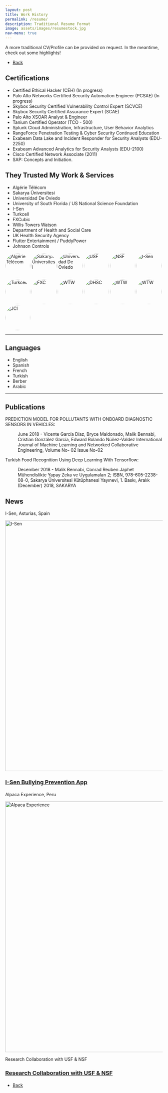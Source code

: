 ```yaml
---
layout: post
title: Work History
permalink: /resume/
description: Traditional Resume Format
image: assets/images/resumestock.jpg
nav-menu: true
---
```

A more traditional CV/Profile can be provided on request. In the meantime, check out some highlights! 
<ul class="actions">
<li><a href="/" class="button next scrolly">Back</a></li>
</ul>
  
## Certifications
- Certified Ethical Hacker (CEH) (In progress)
- Palo Alto Networks Certified Security Automation Engineer (PCSAE) (In progress)
- Skybox Security Certified Vulnerability Control Expert (SCVCE)
- Skybox Security Certified Assurance Expert (SCAE)
- Palo Alto XSOAR Analyst & Engineer
- Tanium Certified Operator (TCO - 500)
- Splunk Cloud Administration, Infrastructure, User Behavior Analytics
- RangeForce Penetration Testing & Cyber Security Continued Education
- Exabeam Data Lake and Incident Responder for Security Analysts (EDU-2250)
- Exabeam Advanced Analytics for Security Analysts (EDU-2100)
- Cisco Certified Network Associate (2011)
- SAP: Concepts and Initiation.


## They Trusted My Work & Services 
- Algérie Télécom
- Sakarya Üniversitesi
- Universidad De Oviedo
- University of South Florida / US National Science Foundation
- I-Sen
- Turkcell
- FXCubic
- Willis Towers Watson
- Department of Health and Social Care
- UK Health Security Agency
- Flutter Entertainment / PuddyPower
- Johnson Controls
  
<div id="logoBanner">
    <img src="../assets/images/AT.png" alt="Algérie Télécom" style="width: 80px; height: 80px; border-radius: 50%;" class="logo">
    <img src="../assets/images/sau.png" alt="Sakarya Üniversitesi" style="width: 80px; height: 80px; border-radius: 50%;" class="logo">
    <img src="../assets/images/uniovi.png" alt="Universidad De Oviedo" style="width: 80px; height: 80px; border-radius: 50%;" class="logo">
    <img src="../assets/images/USF.png" alt="USF" style="width: 80px; height: 80px; border-radius: 50%;" class="logo">
    <img src="../assets/images/NSF.jpeg" alt="NSF" style="width: 80px; height: 80px; border-radius: 50%;" class="logo">
    <img src="../assets/images/i-sen.png" alt="I-Sen" style="width: 80px; height: 80px; border-radius: 50%;" class="logo">
    <img src="../assets/images/turkcell.jpeg" alt="Turkcell" style="width: 80px; height: 80px; border-radius: 50%;" class="logo">
    <img src="../assets/images/fxcubic.png" alt="FXC" style="width: 80px; height: 80px; border-radius: 50%;" class="logo">
    <img src="../assets/images/wtw.jpeg" alt="WTW" style="width: 80px; height: 80px; border-radius: 50%;" class="logo">
    <img src="../assets/images/dhsc.jpeg" alt="DHSC" style="width: 80px; height: 80px; border-radius: 50%;" class="logo">
    <img src="../assets/images/ukhsa.jpeg" alt="WTW" style="width: 80px; height: 80px; border-radius: 50%;" class="logo">
    <img src="../assets/images/flutter.jpeg" alt="WTW" style="width: 80px; height: 80px; border-radius: 50%;" class="logo">
    <img src="../assets/images/jci.png" alt="JCI" style="width: 80px; height: 80px; border-radius: 50%;" class="logo">
  </div>

 
 <hr class="major" />

## Languages 
- English
- Spanish
- French
- Turkish
- Berber
- Arabic

<hr class="major" />

## Publications 
<p>PREDICTION MODEL FOR POLLUTANTS WITH ONBOARD DIAGNOSTIC SENSORS IN VEHICLES: <dd>June 2018 - Vicente García Díaz, Bryce Maldonado, Malik Bennabi, Cristian González García, Edward Rolando Núñez-Valdez
International Journal of Machine Learning and Networked Collaborative Engineering, Volume No- 02 Issue No-02</dd></p>
<p>Turkish Food Recognition Using Deep Learning With Tensorflow: <dd>December 2018 - Malik Bennabi, Conrad Reuben Japhet
Mühendislikte Yapay Zeka ve Uygulamaları 2; ISBN, 978-605-2238-08-0, Sakarya Üniversitesi Kütüphanesi Yayınevi, 1. Baskı,
Aralık (December) 2018, SAKARYA</dd></p>

## News
I-Sen, Asturias, Spain
  
  <div id="news">
    <img src="../assets/images/isen1.jpeg" alt="I-Sen" style="width: 800px; height: auto;">
  </div>

  <div style="margin-bottom: 20px;">
    <h2 style="font-size: 18px; margin-bottom: 5px;"><a href="[article1.html](https://www.lne.es/gijon/2017/03/27/aplicacion-detectar-bullying-innovacion-social-19354241.html)" class="article-link">I-Sen Bullying Prevention App</a></h2>
  </div>
  
Alpaca Experience, Peru
  <div id="news">
    <img src="../assets/images/alpacaexperience.jpeg" alt="Alpaca Experience" style="width: 800px; height: auto;">
  </div>

Research Collaboration with USF & NSF
  <div style="margin-bottom: 20px;">
    <h2 style="font-size: 18px; margin-bottom: 5px;"><a href="[article2.html](https://www.lne.es/verano/2017/07/26/oviedo-florida-19264744.html)" class="article-link">Research Collaboration with USF & NSF</a></h2>
  </div>

<ul class="actions">
<li><a href="/" class="button next scrolly">Back</a></li>
</ul>
